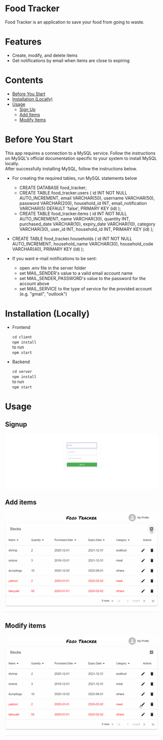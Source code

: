 # Food Tracker
Food Tracker is an application to save your food from going to waste.


# Features
 - Create, modify, and delete items
 - Get notifications by email when items are close to expiring

# Contents
 - [Before You Start](#BeforeYouStart)  
 - [Installation (Locally)](#Installation(Locally))
 - [Usage](#Usage)
   - [Sign Up](##Signup)
   - [Add Items](##Add-items)
   - [Modify Items](##Modify-items)



# Before You Start
This app requires a connection to a MySQL service. Follow the instructions on MySQL's official documentation specific to your system to install MySQL locally.  
After successfully installing MySQL, follow the instructions below.

 - For creating the required tables, run MySQL statements below
   - CREATE DATABASE food_tracker;
   - CREATE TABLE food_tracker.users (
     id INT NOT NULL AUTO_INCREMENT,
       email VARCHAR(50),
       username VARCHAR(50),
       password VARCHAR(200),
       household_id INT,
       email_notification VARCHAR(5) DEFAULT 'false',
       PRIMARY KEY (id)
   );
   - CREATE TABLE food_tracker.items (
       id INT NOT NULL AUTO_INCREMENT,
       name VARCHAR(30), 
       quantity INT, 
       purchased_date VARCHAR(10), 
       expiry_date VARCHAR(10), 
       category VARCHAR(30),
       user_id INT,
       household_id INT,
       PRIMARY KEY (id)
   );
  - CREATE TABLE food_tracker.households (
      id INT NOT NULL AUTO_INCREMENT,
      household_name VARCHAR(30),
      household_code VARCHAR(40),
      PRIMARY KEY (id)
  );

  - If you want e-mail notifications to be sent:
    - open .env file in the server folder
    - set MAIL_SENDER's value to a valid email account name
    - set MAIL_SENDER_PASSWORD's value to the password for the account above
    - set MAIL_SERVICE to the type of service for the provided account (e.g. "gmail", "outlook")
      

# Installation (Locally)
- Frontend

  `cd client`  
  `npm install`  
  to run  
  `npm start`

- Backend

  `cd server`  
  `npm install`  
  to run  
  `npm start`



# Usage
## Signup
![`signup demo`](./img/signup.gif)
## Add items
![`add an item demo`](./img/add_item.gif)

## Modify items
![`modify items`](./img/modify_item.gif)